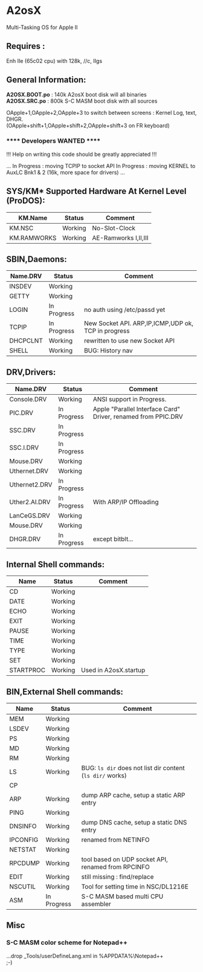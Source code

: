 # A2osX
Multi-Tasking OS for Apple II
## Requires :
Enh IIe (65c02 cpu) with 128k, //c, IIgs
## General Information:
**A2OSX.BOOT.po** : 140k A2osX boot disk will all binaries  
**A2OSX.SRC.po** : 800k S-C MASM boot disk with all sources  
  
OApple+1,OApple+2,OApple+3 to switch between screens : Kernel Log, text, DHGR.  
(OApple+shift+1,OApple+shift+2,OApple+shift+3 on FR keyboard)  
  
### **** Developers WANTED ****  

!!! Help on writing this code should be greatly appreciated !!!  

...
In Progress : moving TCPIP to socket API
In Progress : moving KERNEL to AuxLC Bnk1 & 2 (16k, more space for drivers)
...

## SYS/KM* Supported Hardware At Kernel Level (ProDOS):
| KM.Name | Status | Comment |
| ------- | ------ | ------- |
| KM.NSC | Working | No-Slot-Clock |
| KM.RAMWORKS | Working | AE-Ramworks I,II,III |
  
## SBIN,Daemons:  
| Name.DRV | Status | Comment |
| -------- | ------ | ------- |
| INSDEV | Working | |
| GETTY | Working | |
| LOGIN | In Progress | no auth using /etc/passd yet |
| TCPIP | In Progress | New Socket API. ARP,IP,ICMP,UDP ok, TCP in progress |
| DHCPCLNT | Working | rewritten to use new Socket API |
| SHELL | Working | BUG: History nav |
  
## DRV,Drivers:  
| Name.DRV | Status | Comment |
| -------- | ------ | ------- |
| Console.DRV | Working | ANSI support in Progress. |
| PIC.DRV | In Progress | Apple "Parallel Interface Card" Driver, renamed from PPIC.DRV|
| SSC.DRV | In Progress | |
| SSC.I.DRV | In Progress | |
| Mouse.DRV | Working | |
| Uthernet.DRV | Working | |
| Uthernet2.DRV | In Progress | |
| Uther2.AI.DRV | In Progress | With ARP/IP Offloading |
| LanCeGS.DRV | Working | |
| Mouse.DRV | Working | |
| DHGR.DRV | In Progress | except bitblt... |
  
## Internal Shell commands:  
| Name | Status | Comment |
| ---- | ------ | ------- |
| CD | Working | |
| DATE | Working  | |
| ECHO | Working | |
| EXIT | Working  | |
| PAUSE | Working | |
| TIME | Working  | |
| TYPE | Working  | |
| SET | Working  | |
| STARTPROC | Working  | Used in A2osX.startup |
  
## BIN,External Shell commands:  
| Name | Status | Comment |
| ---- | ------ | ------- |
| MEM | Working | |
| LSDEV | Working | |
| PS | Working | |
| MD | Working | |
| RM | Working | |
| LS | Working  | BUG: `ls dir` does not list dir content (`ls dir/` works) |
| CP | | |
| ARP | Working | dump ARP cache, setup a static ARP entry |
| PING | Working | |
| DNSINFO | Working | dump DNS cache, setup a static DNS entry |
| IPCONFIG | Working | renamed from NETINFO |
| NETSTAT | Working | |
| RPCDUMP | Working | tool based on UDP socket API, renamed from RPCINFO |
| EDIT | Working | still missing : find/replace |
| NSCUTIL | Working | Tool for setting time in NSC/DL1216E |
| ASM | In Progress | S-C MASM based multi CPU assembler |
  
## Misc  
### S-C MASM color scheme for Notepad++  
...drop _Tools/userDefineLang.xml in %APPDATA%\Notepad++  
;-)

